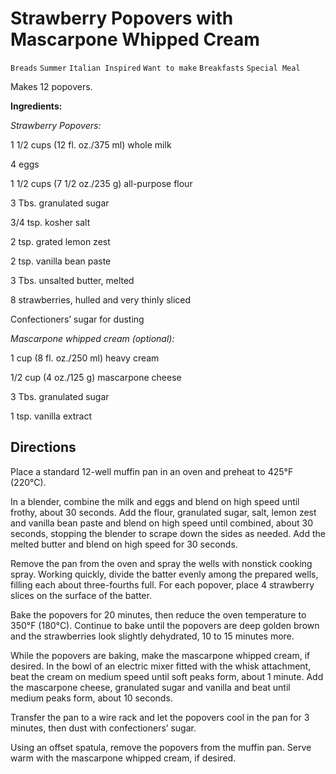 # Strawberry Popovers with Mascarpone Whipped Cream

`Breads` `Summer` `Italian Inspired` `Want to make` `Breakfasts` `Special Meal`

Makes 12 popovers.

**Ingredients:**

_Strawberry Popovers:_

1 1/2 cups (12 fl. oz./375 ml) whole milk

4 eggs

1 1/2 cups (7 1/2 oz./235 g) all-purpose flour

3 Tbs. granulated sugar

3/4 tsp. kosher salt

2 tsp. grated lemon zest

2 tsp. vanilla bean paste

3 Tbs. unsalted butter, melted

8 strawberries, hulled and very thinly sliced

Confectioners’ sugar for dusting

_Mascarpone whipped cream (optional):_

1 cup (8 fl. oz./250 ml) heavy cream

1/2 cup (4 oz./125 g) mascarpone cheese

3 Tbs. granulated sugar

1 tsp. vanilla extract

## **Directions**

Place a standard 12-well muffin pan in an oven and preheat to 425°F (220°C).

In a blender, combine the milk and eggs and blend on high speed until frothy, about 30 seconds. Add the flour, granulated sugar, salt, lemon zest and vanilla bean paste and blend on high speed until combined, about 30 seconds, stopping the blender to scrape down the sides as needed. Add the melted butter and blend on high speed for 30 seconds.

Remove the pan from the oven and spray the wells with nonstick cooking spray. Working quickly, divide the batter evenly among the prepared wells, filling each about three-fourths full. For each popover, place 4 strawberry slices on the surface of the batter.

Bake the popovers for 20 minutes, then reduce the oven temperature to 350°F (180°C). Continue to bake until the popovers are deep golden brown and the strawberries look slightly dehydrated, 10 to 15 minutes more.

While the popovers are baking, make the mascarpone whipped cream, if desired. In the bowl of an electric mixer fitted with the whisk attachment, beat the cream on medium speed until soft peaks form, about 1 minute. Add the mascarpone cheese, granulated sugar and vanilla and beat until medium peaks form, about 10 seconds.

Transfer the pan to a wire rack and let the popovers cool in the pan for 3 minutes, then dust with confectioners’ sugar.  

Using an offset spatula, remove the popovers from the muffin pan. Serve warm with the mascarpone whipped cream, if desired. 
